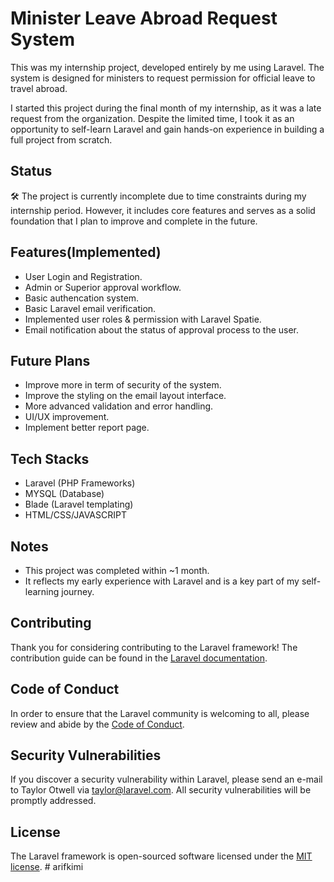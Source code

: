 # Minister Leave Abroad Request System

This was my internship project, developed entirely by me using Laravel. The system is designed for ministers to request permission for official leave to travel abroad.

I started this project during the final month of my internship, as it was a late request from the organization. Despite the limited time, I took it as an opportunity to self-learn Laravel and gain hands-on experience in building a full project from scratch.

## Status


🛠️ The project is currently incomplete due to time constraints during my internship period. However, it includes core features and serves as a solid foundation that I plan to improve and complete in the future.


## Features(Implemented)

- User Login and Registration.
- Admin or Superior approval workflow.
- Basic authencation system.
- Basic Laravel email verification.
- Implemented user roles & permission with Laravel Spatie.
- Email notification about the status of approval process to the user.

## Future Plans

- Improve more in term of security of the system.
- Improve the styling on the email layout interface.
- More advanced validation and error handling.
- UI/UX improvement.
- Implement better report page.

## Tech Stacks

- Laravel (PHP Frameworks)
- MYSQL (Database)
- Blade (Laravel templating)
- HTML/CSS/JAVASCRIPT

## Notes

- This project was completed within ~1 month.
- It reflects my early experience with Laravel and is a key part of my self-learning journey.







## Contributing

Thank you for considering contributing to the Laravel framework! The contribution guide can be found in the [Laravel documentation](https://laravel.com/docs/contributions).

## Code of Conduct

In order to ensure that the Laravel community is welcoming to all, please review and abide by the [Code of Conduct](https://laravel.com/docs/contributions#code-of-conduct).

## Security Vulnerabilities

If you discover a security vulnerability within Laravel, please send an e-mail to Taylor Otwell via [taylor@laravel.com](mailto:taylor@laravel.com). All security vulnerabilities will be promptly addressed.

## License

The Laravel framework is open-sourced software licensed under the [MIT license](https://opensource.org/licenses/MIT).
#   a r i f k i m i 
 
 
